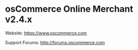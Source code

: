 # osCommerce Online Merchant v2.4.x

Website: https://www.oscommerce.com

Support Forums: http://forums.oscommerce.com
